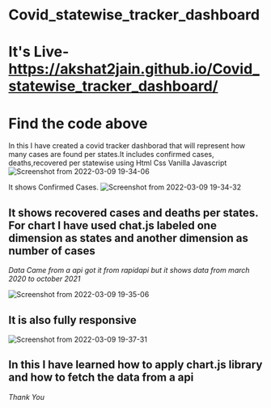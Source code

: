 # Covid_statewise_tracker_dashboard
# It's Live-https://akshat2jain.github.io/Covid_statewise_tracker_dashboard/ 
# Find the code above
In this I have created a covid tracker dashborad that will represent how many cases are found per states.It includes confirmed cases, deaths,recovered per statewise using Html Css Vanilla Javascript
![Screenshot from 2022-03-09 19-34-06](https://user-images.githubusercontent.com/101265586/157461891-5478f38f-5b05-4655-9bb7-160aaaefdd28.png)

It shows Confirmed Cases.
![Screenshot from 2022-03-09 19-34-32](https://user-images.githubusercontent.com/101265586/157462251-c6ac36ad-d0de-44a2-9b9b-b8ca433b0715.png)

It shows recovered cases and deaths per states.
For chart I have used chat.js labeled one dimension as states and another dimension as number of cases
--------------------------------------------------------------------------------------------------------

*Data Came from a api got it from rapidapi but it shows data from march 2020 to october 2021*

![Screenshot from 2022-03-09 19-35-06](https://user-images.githubusercontent.com/101265586/157463523-24e33af9-e971-4391-ae59-88b5abe50dde.png)

It is also fully responsive
----------------------------

![Screenshot from 2022-03-09 19-37-31](https://user-images.githubusercontent.com/101265586/157464112-9526f83e-f81f-4954-80d0-a07ea97b323c.png)




In this I have learned how to apply chart.js library and how to fetch the data from a api
-----------------------------------------------------------------------------------------

*Thank You*
